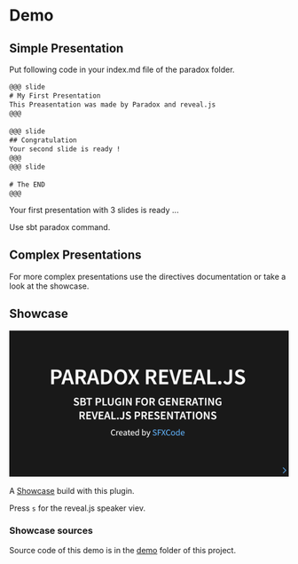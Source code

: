 # Demo

## Simple Presentation

Put following code in your index.md file of the paradox folder.

```
@@@ slide
# My First Presentation
This Preasentation was made by Paradox and reveal.js
@@@

@@@ slide
## Congratulation
Your second slide is ready !
@@@
@@@ slide

# The END
@@@
```
Your first presentation with 3 slides is ready ...

Use sbt paradox command.

## Complex Presentations

For more complex presentations use the directives documentation or take a look at the showcase.

## Showcase

![](images/reveal.png)


A [Showcase](reveal_demo.html) build with this plugin.

Press ```s``` for the reveal.js speaker viev.

### Showcase sources

Source code of this demo is in the [demo](https://github.com/sfxcode/sbt-paradox-reveal/tree/master/demo/src/main) folder of this project.
